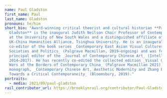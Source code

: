 ```yaml
---
name: Paul Gladston
first_name: Paul
last_name: Gladston
pronouns: he/him
short_bio: "Award-winning critical theorist and cultural historian **Paul
  Gladston** is the inaugural Judith Neilson Chair Professor of Contemporary Art
  at the University of New South Wales and a distinguished affiliate of the
  UK-China Humanities Alliance, Tsinghua University. He is an inaugural
  co-editor of the book series _Contemporary East Asian Visual Cultures,
  Societies and Politics_ (Palgrave Macmillan, 2019–ongoing) and was founding
  principal editor of the _Journal of Contemporary Chinese Art_ (Intellect,
  2014–2017). He has recently co-edited the collected edition _Visual Culture
  Wars at the Borders of Contemporary China_ (Palgrave Macmillan 2021), and the
  monograph, _Contemporary Chinese Art, Aesthetic Modernity and Zhang Peili:
  Towards a Critical Contemporaneity_ (Bloomsbury, 2019)."
portraits:
  - media: 2021/09/paul-gladston
rail_contributor_url: https://brooklynrail.org/contributor/Paul-Gladston
---
```

